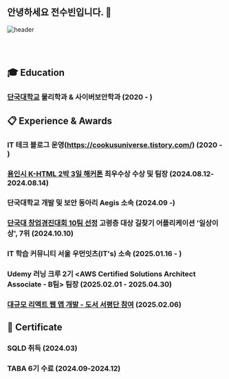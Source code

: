 ## 안녕하세요 전수빈입니다. 👋
![header](https://capsule-render.vercel.app/api?type=wave&color=auto&height=300&section=header&text=Jeon%20Subin&fontSize=90)

 <br/>
 <br/>

## :mortar_board: Education
### [단국대학교](https://dankook.ac.kr/)  물리학과 & 사이버보안학과 (2020 - )
##  :clipboard: Experience & Awards
### IT 테크 블로그 운영(https://cookusuniverse.tistory.com/) (2020 - )
### [용인시 K-HTML 2박 3일 해커톤](https://webzine.dankook.ac.kr/news/articleView.html?idxno=180) 최우수상 수상 및 팀장 (2024.08.12-2024.08.14)
### 단국대학교 개발 및 보안 동아리 Aegis 소속 (2024.09 -)
### [단국대 창업경진대회 10팀 선정](https://startup.dankook.ac.kr/web/startup/-13?p_p_id=Bbs_WAR_bbsportlet&p_p_lifecycle=0&p_p_state=normal&p_p_mode=view&p_p_col_id=column-2&p_p_col_count=1&_Bbs_WAR_bbsportlet_curPage=1&_Bbs_WAR_bbsportlet_action=view_message&_Bbs_WAR_bbsportlet_messageId=793567) 고령층 대상 길찾기 어플리케이션 '일상이상', 7위 (2024.10.10)
### IT 학습 커뮤니티 서울 우먼잇츠(IT's) 소속 (2025.01.16 - )
### Udemy 러닝 크루 2기 <AWS Certified Solutions Architect Associate - B팀> 팀장 (2025.02.01 - 2025.04.30)
### [대규모 리액트 웹 앱 개발 - 도서 서평단 참여](https://product.kyobobook.co.kr/detail/S000215561417) (2025.02.06)

##  🌱 Certificate
### SQLD 취득 (2024.03)
### TABA 6기 수료 (2024.09-2024.12)
<!--

